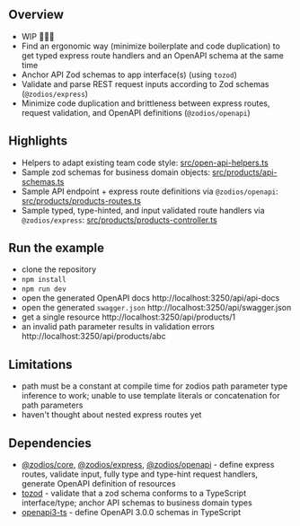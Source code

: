 ## Overview

- WIP 🚧👷‍♂️
- Find an ergonomic way (minimize boilerplate and code duplication) to get typed express route handlers and an OpenAPI
  schema at the same time
- Anchor API Zod schemas to app interface(s) (using `tozod`)
- Validate and parse REST request inputs according to Zod schemas (`@zodios/express`)
- Minimize code duplication and brittleness between express routes, request validation, and OpenAPI definitions (`@zodios/openapi`)

## Highlights

- Helpers to adapt existing team code style: [src/open-api-helpers.ts](src/zodios-helpers.ts)
- Sample zod schemas for business domain objects: [src/products/api-schemas.ts](src/products/api-schemas.ts)
- Sample API endpoint + express route definitions
  via `@zodios/openapi`: [src/products/products-routes.ts](src/products/products-routes.ts)
- Sample typed, type-hinted, and input validated route handlers
  via `@zodios/express`: [src/products/products-controller.ts](src/products/products-controller.ts)

## Run the example

- clone the repository
- `npm install`
- `npm run dev`
- open the generated OpenAPI docs http://localhost:3250/api/api-docs
- open the generated `swagger.json` http://localhost:3250/api/swagger.json
- get a single resource http://localhost:3250/api/products/1
- an invalid path parameter results in validation errors http://localhost:3250/api/products/abc

## Limitations

- path must be a constant at compile time for zodios path parameter type inference to work; unable to use template literals or concatenation for path parameters 
- haven't thought about nested express routes yet

## Dependencies

- [@zodios/core](http://www.npmjs.com/package/@zodios/core), [@zodios/express](http://www.npmjs.com/package/@zodios/express), [@zodios/openapi](http://www.npmjs.com/package/@zodios/openapi) -
  define express routes, validate input, fully type and type-hint request handlers, generate OpenAPI definition of
  resources
- [tozod](https://www.npmjs.com/package/tozod) - validate that a zod schema conforms to a TypeScript interface/type;
  anchor API schemas to business domain types
- [openapi3-ts](https://www.npmjs.com/package/openapi3-ts) - define OpenAPI 3.0.0 schemas in TypeScript
